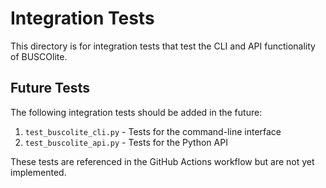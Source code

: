 # Integration Tests

This directory is for integration tests that test the CLI and API functionality of BUSCOlite.

## Future Tests

The following integration tests should be added in the future:

1. `test_buscolite_cli.py` - Tests for the command-line interface
2. `test_buscolite_api.py` - Tests for the Python API

These tests are referenced in the GitHub Actions workflow but are not yet implemented.
